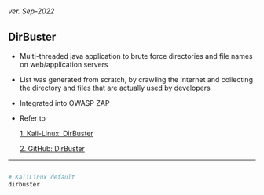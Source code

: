 <h6>ver. Sep-2022</h6>
<h2> DirBuster</h2>

-   Multi-threaded java application to brute force directories and file names on web/application servers
-   List was generated from scratch, by crawling the Internet and collecting the directory and files that are actually used by developers
-   Integrated into OWASP ZAP
-   Refer to

    [1. Kali-Linux: DirBuster](https://www.kali.org/tools/dirbuster/)

    [2. GitHub: DirBuster](https://github.com/KajanM/DirBuster)

---

```sh

# KaliLinux default
dirbuster

```
